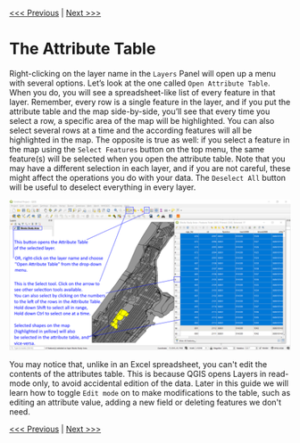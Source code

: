 [<<< Previous](4layerpr.md)  | [Next >>>](6layer2.md)  

# The Attribute Table

Right-clicking on the layer name in the `Layers` Panel will open up a menu with several options. Let’s look at the one called `Open Attribute Table`. When you do, you will see a spreadsheet-like list of every feature in that layer. Remember, every row is a single feature in the layer, and if you put the attribute table and the map side-by-side, you’ll see that every time you select a row, a specific area of the map will be highlighted. You can also select several rows at a time and the according features will all be highlighted in the map. The opposite is true as well: if you select a feature in the map using the `Select Features` button on the top menu, the same feature(s) will be selected when you open the attribute table. Note that you may have a different selection in each layer, and if you are not careful, these might affect the operations you do with your data. The `Deselect All` button will be useful to deselect everything in every layer.

![The Attribute Table](images/attrib1.png)

You may notice that, unlike in an Excel spreadsheet, you can't edit the contents of the attributes table. This is because QGIS opens Layers in read-mode only, to avoid accidental edition of the data. Later in this guide we will learn how to toggle `Edit mode` on to make modifications to the table, such as editing an attribute value, adding a new field or deleting features we don't need.

[<<< Previous](4layerpr.md)  | [Next >>>](6layer2.md)  
